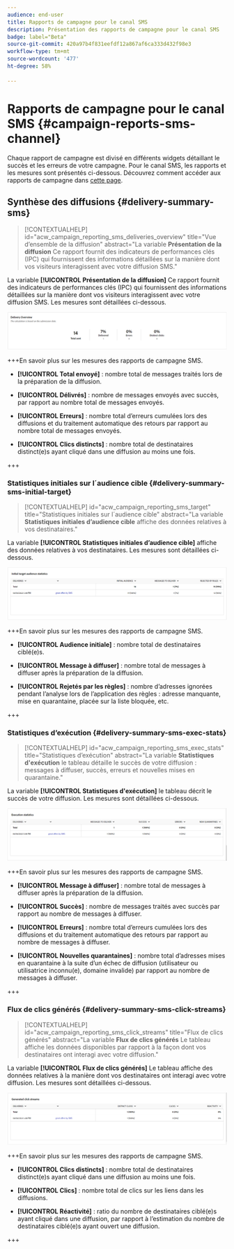 ```yaml
---
audience: end-user
title: Rapports de campagne pour le canal SMS
description: Présentation des rapports de campagne pour le canal SMS
badge: label="Beta"
source-git-commit: 420a97b4f831eefdf12a867af6ca333d432f98e3
workflow-type: tm+mt
source-wordcount: '477'
ht-degree: 58%

---
```



# Rapports de campagne pour le canal SMS {#campaign-reports-sms-channel}

Chaque rapport de campagne est divisé en différents widgets détaillant le succès et les erreurs de votre campagne. Pour le canal SMS, les rapports et les mesures sont présentés ci-dessous. Découvrez comment accéder aux rapports de campagne dans [cette page](campaign-reports.md).

## Synthèse des diffusions {#delivery-summary-sms}

>[!CONTEXTUALHELP]
>id="acw_campaign_reporting_sms_deliveries_overview"
>title="Vue d’ensemble de la diffusion"
>abstract="La variable **Présentation de la diffusion** Ce rapport fournit des indicateurs de performances clés (IPC) qui fournissent des informations détaillées sur la manière dont vos visiteurs interagissent avec votre diffusion SMS."


La variable **[!UICONTROL Présentation de la diffusion]** Ce rapport fournit des indicateurs de performances clés (IPC) qui fournissent des informations détaillées sur la manière dont vos visiteurs interagissent avec votre diffusion SMS. Les mesures sont détaillées ci-dessous.

![](assets/campaign_report_sms_1.png)

+++En savoir plus sur les mesures des rapports de campagne SMS.

* **[!UICONTROL Total envoyé]** : nombre total de messages traités lors de la préparation de la diffusion.

* **[!UICONTROL Délivrés]** : nombre de messages envoyés avec succès, par rapport au nombre total de messages envoyés.

* **[!UICONTROL Erreurs]** : nombre total d’erreurs cumulées lors des diffusions et du traitement automatique des retours par rapport au nombre total de messages envoyés.

* **[!UICONTROL Clics distincts]** : nombre total de destinataires distinct(e)s ayant cliqué dans une diffusion au moins une fois.

+++


### Statistiques initiales sur l´audience cible {#delivery-summary-sms-initial-target}

>[!CONTEXTUALHELP]
>id="acw_campaign_reporting_sms_target"
>title="Statistiques initiales sur l´audience cible"
>abstract="La variable **Statistiques initiales d’audience cible** affiche des données relatives à vos destinataires."

La variable **[!UICONTROL Statistiques initiales d’audience cible]** affiche des données relatives à vos destinataires. Les mesures sont détaillées ci-dessous.


![](assets/campaign_report_sms_2.png)

+++En savoir plus sur les mesures des rapports de campagne SMS.

* **[!UICONTROL Audience initiale]** : nombre total de destinataires ciblé(e)s.

* **[!UICONTROL Message à diffuser]** : nombre total de messages à diffuser après la préparation de la diffusion.

* **[!UICONTROL Rejetés par les règles]** : nombre d’adresses ignorées pendant l’analyse lors de l’application des règles : adresse manquante, mise en quarantaine, placée sur la liste bloquée, etc.

+++


### Statistiques d’exécution {#delivery-summary-sms-exec-stats}


>[!CONTEXTUALHELP]
>id="acw_campaign_reporting_sms_exec_stats"
>title="Statistiques d’exécution"
>abstract="La variable **Statistiques d&#39;exécution** le tableau détaille le succès de votre diffusion : messages à diffuser, succès, erreurs et nouvelles mises en quarantaine."


La variable **[!UICONTROL Statistiques d&#39;exécution]** le tableau décrit le succès de votre diffusion. Les mesures sont détaillées ci-dessous.


![](assets/campaign_report_sms_3.png)

+++En savoir plus sur les mesures des rapports de campagne SMS.

* **[!UICONTROL Message à diffuser]** : nombre total de messages à diffuser après la préparation de la diffusion.

* **[!UICONTROL Succès]** : nombre de messages traités avec succès par rapport au nombre de messages à diffuser.

* **[!UICONTROL Erreurs]** : nombre total d’erreurs cumulées lors des diffusions et du traitement automatique des retours par rapport au nombre de messages à diffuser.

* **[!UICONTROL Nouvelles quarantaines]** : nombre total d’adresses mises en quarantaine à la suite d’un échec de diffusion (utilisateur ou utilisatrice inconnu(e), domaine invalide) par rapport au nombre de messages à diffuser.

+++

### Flux de clics générés {#delivery-summary-sms-click-streams}


>[!CONTEXTUALHELP]
>id="acw_campaign_reporting_sms_click_streams"
>title="Flux de clics générés"
>abstract="La variable **Flux de clics générés** Le tableau affiche les données disponibles par rapport à la façon dont vos destinataires ont interagi avec votre diffusion."

La variable **[!UICONTROL Flux de clics générés]** Le tableau affiche des données relatives à la manière dont vos destinataires ont interagi avec votre diffusion. Les mesures sont détaillées ci-dessous.

![](assets/campaign_report_sms_4.png)

+++En savoir plus sur les mesures des rapports de campagne SMS.

* **[!UICONTROL Clics distincts]** : nombre total de destinataires distinct(e)s ayant cliqué dans une diffusion au moins une fois.

* **[!UICONTROL Clics]** : nombre total de clics sur les liens dans les diffusions.

* **[!UICONTROL Réactivité]** : ratio du nombre de destinataires ciblé(e)s ayant cliqué dans une diffusion, par rapport à l’estimation du nombre de destinataires ciblé(e)s ayant ouvert une diffusion.

+++
